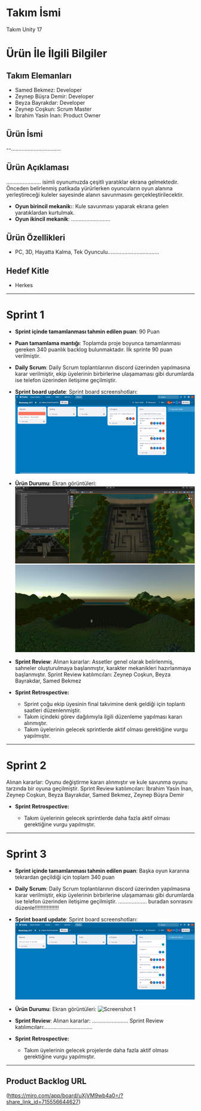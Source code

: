 # **Takım İsmi**

Takım Unity 17

# Ürün İle İlgili Bilgiler

## Takım Elemanları
- Samed Bekmez: Developer
- Zeynep Büşra Demir: Developer
- Beyza Bayrakdar: Developer
- Zeynep Coşkun: Scrum Master
- İbrahim Yasin İnan: Product Owner

## Ürün İsmi
--.................................
## Ürün Açıklaması
....................... isimli oyunumuzda çeşitli yaratıklar ekrana gelmektedir. Önceden belirlenmiş patikada yürürlerken oyuncuların oyun alanına yerleştireceği kuleler sayesinde alanın savunmasını gerçekleştirilecektir.
- **Oyun birincil mekanik:**: Kule savunması yaparak ekrana gelen yaratıklardan kurtulmak.
- **Oyun ikincil mekanik**: ..........................

## Ürün Özellikleri
- PC, 3D, Hayatta Kalma, Tek Oyunculu..................................
## Hedef Kitle
- Herkes
---
# Sprint 1

- **Sprint içinde tamamlanması tahmin edilen puan**: 90 Puan


- **Puan tamamlama mantığı**: Toplamda proje boyunca tamamlanması gereken 340 puanlık backlog bulunmaktadır. İlk sprinte 90 puan verilmiştir.


- **Daily Scrum**: Daily Scrum toplantılarının discord üzerinden yapılmasına karar verilmiştir, ekip üyelerinin birbirlerine ulaşamaması gibi durumlarda ise telefon üzerinden iletişime geçilmiştir.  


- **Sprint board update**: Sprint board screenshotları: 
![Backlog 1](https://github.com/ZeynepCosk/Bootcamp_U17/blob/main/backlog1.png.png) 


- **Ürün Durumu**: Ekran görüntüleri:
  ![Screenshot 1](https://github.com/ZeynepCosk/Bootcamp_U17/blob/main/map2.png)
  ![Screenshot 2](https://github.com/ZeynepCosk/Bootcamp_U17/blob/main/map1.png)
- **Sprint Review**: 
Alınan kararlar: Assetler genel olarak belirlenmiş, sahneler oluşturulmaya başlanmıştır, karakter mekanikleri hazırlanmaya başlanmıştır. Sprint Review katılımcıları: Zeynep Coşkun, Beyza Bayrakdar, Samed Bekmez

- **Sprint Retrospective:**
  - Sprint çoğu ekip üyesinin final takvimine denk geldiği için toplantı saatleri düzenlenmiştir.
  - Takım içindeki görev dağılımıyla ilgili düzenleme yapılması kararı alınmıştır.
  - Takım üyelerinin gelecek sprintlerde aktif olması gerektiğine vurgu yapılmıştır.
--- 
# Sprint 2
Alınan kararlar: Oyunu değiştirme kararı alınmıştır ve kule savunma oyunu tarzında bir oyuna geçilmiştir.
Sprint Review katılımcıları: İbrahim Yasin İnan, Zeynep Coşkun, Beyza Bayrakdar, Samed Bekmez, Zeynep Büşra Demir

- **Sprint Retrospective:**

  - Takım üyelerinin gelecek sprintlerde daha fazla aktif olması gerektiğine vurgu yapılmıştır.
---
# Sprint 3

- **Sprint içinde tamamlanması tahmin edilen puan**: Başka oyun kararına tekrardan geçildiği için toplam 340 puan


- **Daily Scrum**: Daily Scrum toplantılarının discord üzerinden yapılmasına karar verilmiştir, ekip üyelerinin birbirlerine ulaşamaması gibi durumlarda ise telefon üzerinden iletişime geçilmiştir.
................... buradan sonrasını düzenle!!!!!!!!!!!!!!!!
- **Sprint board update**: Sprint board screenshotları: 
![Backlog 1](https://github.com/happydll/Bootcamp-U-17/blob/ZeynepCosk/sprint%203%20trello.png) 


- **Ürün Durumu**: Ekran görüntüleri:
  ![Screenshot 1](https://github.com/OyunveUygulamaAkademisi/Bootcamp2022Example/blob/main/ProjectManagement/Sprint3Documents/1.png)
 


- **Sprint Review**: 
Alınan kararlar: ........................
Sprint Review katılımcıları:................................

- **Sprint Retrospective:**

  - Takım üyelerinin gelecek projelerde daha fazla aktif olması gerektiğine vurgu yapılmıştır.



---

## Product Backlog URL

(https://miro.com/app/board/uXjVM9wb4a0=/?share_link_id=715556644627)
